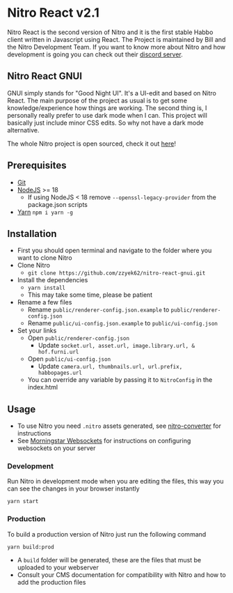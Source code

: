 # Nitro React v2.1

Nitro React is the second version of Nitro and it is the first stable Habbo client written in Javascript using React. The Project is maintained by Bill and the Nitro Development Team. If you want to know more about Nitro and how development is going you can check out their [discord server](https://discord.gg/CfAjferVV2).

## Nitro React GNUI

GNUI simply stands for "Good Night UI". It's a UI-edit and based on Nitro React. The main purpose of the project as usual is to get some knowledge/experience how things are working. The second thing is, I personally really prefer to use dark mode when I can. This project will basically just include minor CSS edits. So why not have a dark mode alternative.

The whole Nitro project is open sourced, check it out [here](https://git.krews.org/nitro)!

## Prerequisites

-   [Git](https://git-scm.com/)
-   [NodeJS](https://nodejs.org/) >= 18
    - If using NodeJS < 18 remove `--openssl-legacy-provider` from the package.json scripts
-   [Yarn](https://yarnpkg.com/) `npm i yarn -g`

## Installation

-   First you should open terminal and navigate to the folder where you want to clone Nitro
-   Clone Nitro
    -   `git clone https://github.com/zzyek62/nitro-react-gnui.git`
-   Install the dependencies
    -   `yarn install`
    -   This may take some time, please be patient
-   Rename a few files
    -   Rename `public/renderer-config.json.example` to `public/renderer-config.json`
    -   Rename `public/ui-config.json.example` to `public/ui-config.json`
-   Set your links
    -   Open `public/renderer-config.json`
        -   Update `socket.url, asset.url, image.library.url, & hof.furni.url`
    -   Open `public/ui-config.json`
        -   Update `camera.url, thumbnails.url, url.prefix, habbopages.url`
    -   You can override any variable by passing it to `NitroConfig` in the index.html

## Usage

-   To use Nitro you need `.nitro` assets generated, see [nitro-converter](https://git.krews.org/nitro/nitro-converter) for instructions
-   See [Morningstar Websockets](https://git.krews.org/nitro/ms-websockets) for instructions on configuring websockets on your server

### Development

Run Nitro in development mode when you are editing the files, this way you can see the changes in your browser instantly

```
yarn start
```

### Production

To build a production version of Nitro just run the following command

```
yarn build:prod
```

-   A `build` folder will be generated, these are the files that must be uploaded to your webserver
-   Consult your CMS documentation for compatibility with Nitro and how to add the production files
